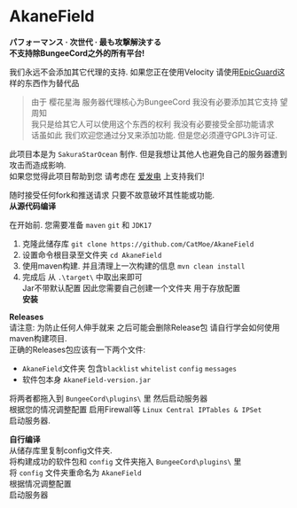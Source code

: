 # AkaneField  

**パフォーマンス · 次世代 · 最も攻撃解決する**  
**不支持除BungeeCord之外的所有平台!**  

我们永远不会添加其它代理的支持.
如果您正在使用Velocity 请使用[EpicGuard](https://github.com/4drian3d/EpicGuard)这样的东西作为替代品  
> 由于 樱花星海 服务器代理核心为BungeeCord 我没有必要添加其它支持 望周知  
> 我只是给其它人可以使用这个东西的权利 我没有必要接受全部功能请求  
> 话虽如此 我们欢迎您通过分叉来添加功能. 但是您必须遵守GPL3许可证.  
  
此项目本是为 `SakuraStarOcean` 制作. 但是我想让其他人也避免自己的服务器遭到攻击而造成影响.  
如果您觉得此项目帮助到您 请考虑在 [爱发电](https://afdian.net/a/catmoe-studios) 上支持我们!  
  
随时接受任何fork和推送请求 只要不故意破坏其性能或功能.  
**从源代码编译**  

在开始前. 您需要准备 `maven` `git` 和 `JDK17`

1. 克隆此储存库 `git clone https://github.com/CatMoe/AkaneField`
2. 设置命令根目录至文件夹 `cd AkaneField`
3. 使用maven构建. 并且清理上一次构建的信息 `mvn clean install`
4. 完成后 从 `.\target\` 中取出来即可  
Jar不带默认配置 因此您需要自己创建一个文件夹 用于存放配置  
**安装**  
  
**Releases**  
请注意: 为防止任何人伸手就来 之后可能会删除Release包 请自行学会如何使用maven构建项目.  
正确的Releases包应该有一下两个文件:  

- `AkaneField`文件夹 包含`blacklist` `whitelist` `config` `messages`  
- 软件包本身 `AkaneField-version.jar`  

将两者都拖入到 `BungeeCord\plugins\` 里 然后启动服务器  
根据您的情况调整配置 启用Firewall等 `Linux Central IPTables & IPSet`  
启动服务器.  

**自行编译**  
从储存库里复制config文件夹.  
将构建成功的软件包和 `config` 文件夹拖入 `BungeeCord\plugins\` 里  
将 `config` 文件夹重命名为 `AkaneField`  
根据情况调整配置  
启动服务器
